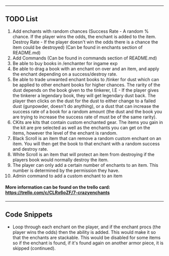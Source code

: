 *****
## TODO List


1. Add enchants with random chances (Success Rate - A random % chance. If the player wins the odds, the enchant is added to the item. Destroy Rate - If the player doesn't win the odds there is a chance the item could be destroyed) (Can be found in enchants section of README.md)
2. Add Commands (Can be found in commands section of README.md)
3. Be able to buy books in /enchanter for ingame exp
4. Be able to drag a book with an enchant on over and an item, and apply the enchant depending on a success/destroy rate.
5. Be able to trade unwanted enchant books to /tinker for dust which can be applied to other enchant books for higher chances. The rarity of the dust depends on the book given to the tinkerer, I.E - If the player gives the tinkerer a legendary book, they will get legendary dust back. The player then clicks on the dust for the dust to either change to a failed dust (gunpowder, doesn't do anything), or a dust that can increase the success rate of a book for a random amount (the dust and the book you are trying to increase the success rate of must be of the same rarity).
6. CKits are kits that contain custom enchanted gear. The items you gain in the kit are pre selected as well as the enchants you can get on the items, however the level of the enchant is random.
7. Black Scroll is an item that can remove a random custom enchant on an item. You will then get the book to that enchant with a random success and destroy rate.
8. White Scroll is an item that will protect an item from destroying if the players book would normally destroy the item.
9. The player can only add a certain number of enchants to an item. This number is determined by the permission they have.
10. Admin command to add a custom enchant to an item


#### More information can be found on the trello card: https://trello.com/c/CLRx6oZF/7-crazyenchants

****

## Code Snippets

* Loop through each enchant on the player, and if the enchant procs (the player wins the odds) then the ability is added. This would make it so that the enchants are stackable. This would be disabled for some items so if the enchant is found, if it's found again on another armor piece, it is skipped (continued).
